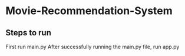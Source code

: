 # Movie-Recommendation-System

## Steps to run
First run main.py 
After successfully running the main.py file, run app.py

